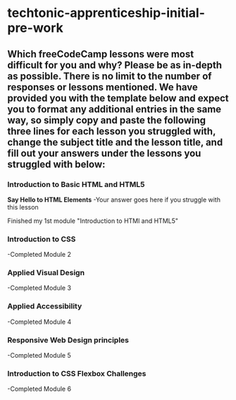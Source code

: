 # techtonic-apprenticeship-initial-pre-work

## Which freeCodeCamp lessons were most difficult for you and why? Please be as in-depth as possible. There is no limit to the number of responses or lessons mentioned. We have provided you with the template below and expect you to format any additional entries in the same way, so simply copy and paste the following three lines for each lesson you struggled with, change the subject title and the lesson title, and fill out your answers under the lessons you struggled with below:

### Introduction to Basic HTML and HTML5
**Say Hello to HTML Elements**
-Your answer goes here if you struggle with this lesson

Finished my 1st module "Introduction to HTMl and HTML5"


### Introduction to CSS
-Completed Module 2

### Applied Visual Design
-Completed Module 3

### Applied Accessibility
-Completed Module 4

### Responsive Web Design principles
-Completed Module 5

### Introduction to CSS Flexbox Challenges
-Completed Module 6